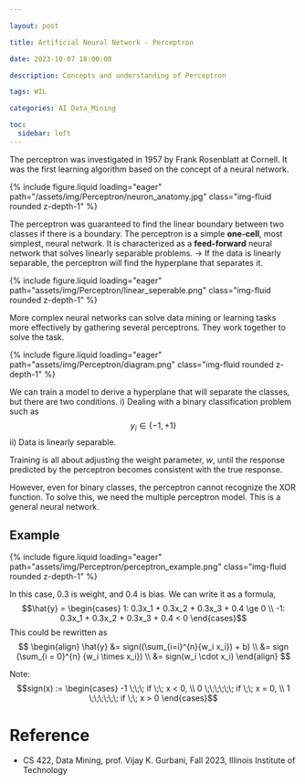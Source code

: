 ```yaml
---

layout: post

title: Artificial Neural Network - Perceptron

date: 2023-10-07 18:00:00

description: Concepts and understanding of Perceptron

tags: WIL

categories: AI Data_Mining

toc:
  sidebar: left
---
```


The perceptron was investigated in 1957 by Frank Rosenblatt at Cornell. It was the first learning algorithm based on the concept of a neural network.

<div class="row mt-3">
	<div class="col-sm mt-3 mt-md-0">
	{% include figure.liquid loading="eager" path="/assets/img/Perceptron/neuron_anatomy.jpg" class="img-fluid rounded z-depth-1" %}
	</div>
</div>

The perceptron was guaranteed to find the linear boundary between two classes if there is a boundary. 
The perceptron is a simple **one-cell**, most simplest, neural network.
It is characterized as a **feed-forward** neural network that solves linearly separable problems.
	-> If the data is linearly separable, the perceptron will find the hyperplane that separates it.
	
<div class="row mt-3">
	<div class="col-sm mt-3 mt-md-0">
	{% include figure.liquid loading="eager" path="assets/img/Perceptron/linear_seperable.png" class="img-fluid rounded z-depth-1" %}
	</div>
</div>

More complex neural networks can solve data mining or learning tasks more effectively by gathering several perceptrons. They work together to solve the task. 

<div class="row mt-3">
	<div class="col-sm mt-3 mt-md-0">
	{% include figure.liquid loading="eager" path="assets/img/Perceptron/diagram.png" class="img-fluid rounded z-depth-1" %}
	</div>
</div>

We can train a model to derive a hyperplane that will separate the classes, but there are two conditions.
	i) Dealing with a binary classification problem such as $$ y_i \in \{-1, +1\} $$
	ii) Data is linearly separable.

Training is all about adjusting the weight parameter, *w*, until the response predicted by the perceptron becomes consistent with the true response.

However, even for binary classes, the perceptron cannot recognize the XOR function. To solve this, we need the multiple perceptron model. This is a general neural network.

## Example

<div class="row mt-3">
	<div class="col-sm mt-3 mt-md-0">
	{% include figure.liquid loading="eager" path="assets/img/Perceptron/perceptron_example.png" class="img-fluid rounded z-depth-1" %}
	</div>
</div>

In this case, 0.3 is weight, and 0.4 is bias.
We can write it as a formula,
$$\hat{y} = \begin{cases} 1: 0.3x_1 + 0.3x_2 + 0.3x_3 + 0.4 \ge 0 \\ -1: 0.3x_1 + 0.3x_2 + 0.3x_3 + 0.4 < 0 \end{cases}$$
This could be rewritten as $$ \begin{align} \hat{y} &= sign((\sum_{i=i}^{n}{w_i x_i}) + b) \\
&= sign (\sum_{i = 0}^{n} {w_i \times x_i}) \\
&= sign(w_i \cdot x_i)
\end{align} $$

Note: $$sign(x) := \begin{cases} -1 \;\;\; if \;\; x < 0, \\ 0 \;\;\;\;\;\; if \;\; x = 0, \\ 1 \;\;\;\;\;\; if \;\; x > 0 \end{cases}$$

# Reference
- CS 422, Data Mining, prof. Vijay K. Gurbani, Fall 2023, Illinois Institute of Technology